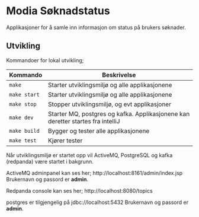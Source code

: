 # Modia Søknadstatus

Applikasjoner for å samle inn informasjon om status på brukers søknader.


## Utvikling

Kommandoer for lokal utvikling;

| Kommando     | Beskrivelse                                                                       |
|--------------|-----------------------------------------------------------------------------------|
| `make`       | Starter utviklingsmiljø og alle applikasjonene                                    |
| `make start` | Starter utviklingsmiljø og alle applikasjonene                                    |
| `make stop`  | Stopper utviklingsmiljø, og evt applikasjoner                                     |
| `make dev`   | Starter MQ, postgres og kafka. Applikasjonene kan deretter startes fra intelliJ |
| `make build` | Bygger og tester alle applikasjonene                                              |
| `make test`  | Kjører tester                                                                     |

Når utviklingsmiljø er startet opp vil ActiveMQ, PostgreSQL og kafka (redpanda) være startet i bakgrunn.

ActiveMQ adminpanel kan ses her; http://localhost:8161/admin/index.jsp
Brukernavn og passord er **admin**.

Redpanda console kan ses her; http://localhost:8080/topics

postgres er tilgjengelig på jdbc://localhost:5432 Brukernavn og passord er **admin**.